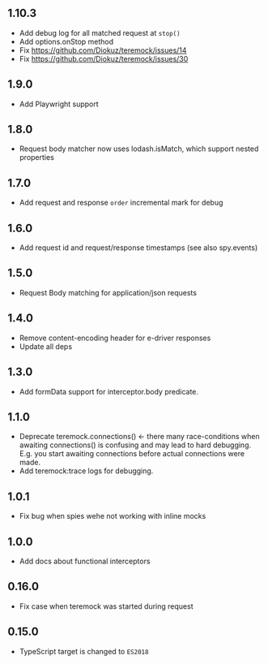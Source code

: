 ## 1.10.3

- Add debug log for all matched request at `stop()`
- Add options.onStop method
- Fix https://github.com/Diokuz/teremock/issues/14
- Fix https://github.com/Diokuz/teremock/issues/30

## 1.9.0

- Add Playwright support

## 1.8.0

- Request body matcher now uses lodash.isMatch, which support nested properties

## 1.7.0

- Add request and response `order` incremental mark for debug

## 1.6.0

- Add request id and request/response timestamps (see also spy.events)

## 1.5.0

- Request Body matching for application/json requests

## 1.4.0

- Remove content-encoding header for e-driver responses
- Update all deps

## 1.3.0

- Add formData support for interceptor.body predicate.

## 1.1.0

- Deprecate teremock.connections() ← there many race-conditions when awaiting connections() is confusing and may lead to hard debugging. E.g. you start awaiting connections before actual connections were made.
- Add teremock:trace logs for debugging.

## 1.0.1

- Fix bug when spies wehe not working with inline mocks

## 1.0.0

- Add docs about functional interceptors

## 0.16.0

- Fix case when teremock was started during request

## 0.15.0

- TypeScript target is changed to `ES2018`

